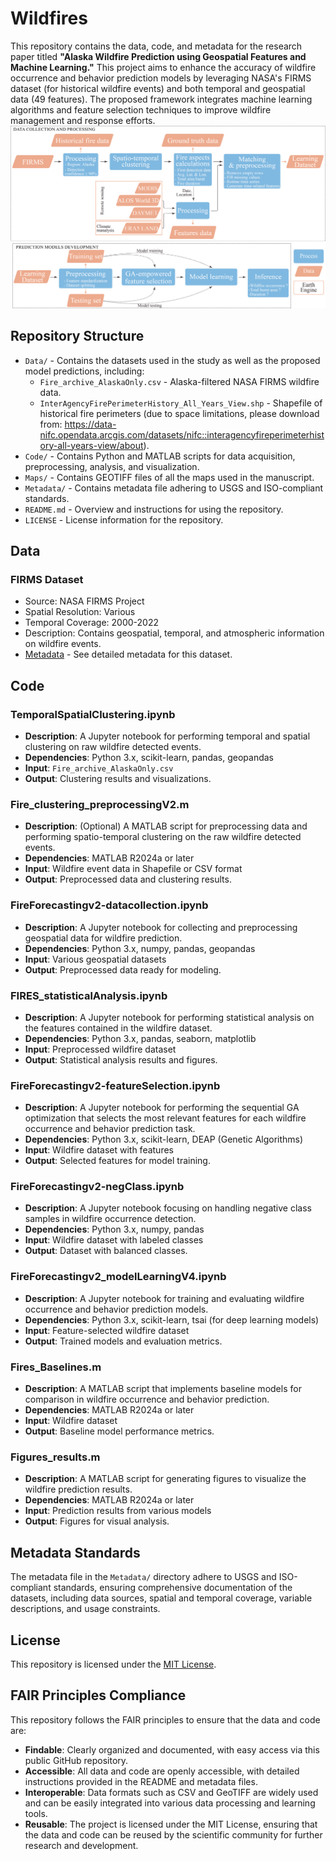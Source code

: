 # Wildfires
This repository contains the data, code, and metadata for the research paper titled **"Alaska Wildfire Prediction using Geospatial Features and Machine Learning."** This project aims to enhance the accuracy of wildfire occurrence and behavior prediction models by leveraging NASA's FIRMS dataset (for historical wildfire events) and both temporal and geospatial data (49 features). The proposed framework integrates machine learning algorithms and feature selection techniques to improve wildfire management and response efforts.
![The proposed framework for Wildfire occurrence and behavior prediction in Alaska](Cenceptual_Diagram_FiresV2.jpg "The proposed framework for Wildfire occurrence and behavior prediction in Alaska")

## Repository Structure
- `Data/` - Contains the datasets used in the study as well as the proposed model predictions, including:
  - `Fire_archive_AlaskaOnly.csv` - Alaska-filtered NASA FIRMS wildfire data.
  - `InterAgencyFirePerimeterHistory_All_Years_View.shp` - Shapefile of historical fire perimeters (due to space limitations, please download from: https://data-nifc.opendata.arcgis.com/datasets/nifc::interagencyfireperimeterhistory-all-years-view/about).
- `Code/` - Contains Python and MATLAB scripts for data acquisition, preprocessing, analysis, and visualization.
- `Maps/` - Contains GEOTIFF files of all the maps used in the manuscript.
- `Metadata/` - Contains metadata file adhering to USGS and ISO-compliant standards.
- `README.md` - Overview and instructions for using the repository.
- `LICENSE` - License information for the repository.

## Data
### FIRMS Dataset
- Source: NASA FIRMS Project
- Spatial Resolution: Various
- Temporal Coverage: 2000-2022
- Description: Contains geospatial, temporal, and atmospheric information on wildfire events.
- [Metadata](Metadata/FIRMS_metadata.xml) - See detailed metadata for this dataset.

## Code
### TemporalSpatialClustering.ipynb
- **Description**: A Jupyter notebook for performing temporal and spatial clustering on raw wildfire detected events.
- **Dependencies**: Python 3.x, scikit-learn, pandas, geopandas
- **Input**: `Fire_archive_AlaskaOnly.csv`
- **Output**: Clustering results and visualizations.

### Fire_clustering_preprocessingV2.m
- **Description**: (Optional) A MATLAB script for preprocessing data and performing spatio-temporal clustering on the raw wildfire detected events.
- **Dependencies**: MATLAB R2024a or later
- **Input**: Wildfire event data in Shapefile or CSV format
- **Output**: Preprocessed data and clustering results.

### FireForecastingv2-datacollection.ipynb
- **Description**: A Jupyter notebook for collecting and preprocessing geospatial data for wildfire prediction.
- **Dependencies**: Python 3.x, numpy, pandas, geopandas
- **Input**: Various geospatial datasets
- **Output**: Preprocessed data ready for modeling.

### FIRES_statisticalAnalysis.ipynb
- **Description**: A Jupyter notebook for performing statistical analysis on the features contained in the wildfire dataset.
- **Dependencies**: Python 3.x, pandas, seaborn, matplotlib
- **Input**: Preprocessed wildfire dataset
- **Output**: Statistical analysis results and figures.

### FireForecastingv2-featureSelection.ipynb
- **Description**: A Jupyter notebook for performing the sequential GA optimization that selects the most relevant features for each wildfire occurrence and behavior prediction task.
- **Dependencies**: Python 3.x, scikit-learn, DEAP (Genetic Algorithms)
- **Input**: Wildfire dataset with features
- **Output**: Selected features for model training.

### FireForecastingv2-negClass.ipynb
- **Description**: A Jupyter notebook focusing on handling negative class samples in wildfire occurrence detection.
- **Dependencies**: Python 3.x, numpy, pandas
- **Input**: Wildfire dataset with labeled classes
- **Output**: Dataset with balanced classes.

### FireForecastingv2_modelLearningV4.ipynb
- **Description**: A Jupyter notebook for training and evaluating wildfire occurrence and behavior prediction models.
- **Dependencies**: Python 3.x, scikit-learn, tsai (for deep learning models)
- **Input**: Feature-selected wildfire dataset
- **Output**: Trained models and evaluation metrics.

### Fires_Baselines.m
- **Description**: A MATLAB script that implements baseline models for comparison in wildfire occurrence and behavior prediction.
- **Dependencies**: MATLAB R2024a or later
- **Input**: Wildfire dataset
- **Output**: Baseline model performance metrics.

### Figures_results.m
- **Description**: A MATLAB script for generating figures to visualize the wildfire prediction results.
- **Dependencies**: MATLAB R2024a or later
- **Input**: Prediction results from various models
- **Output**: Figures for visual analysis.


## Metadata Standards
The metadata file in the `Metadata/` directory adhere to USGS and ISO-compliant standards, ensuring comprehensive documentation of the datasets, including data sources, spatial and temporal coverage, variable descriptions, and usage constraints.

## License
This repository is licensed under the [MIT License](LICENSE).

## FAIR Principles Compliance
This repository follows the FAIR principles to ensure that the data and code are:
- **Findable**: Clearly organized and documented, with easy access via this public GitHub repository.
- **Accessible**: All data and code are openly accessible, with detailed instructions provided in the README and metadata files.
- **Interoperable**: Data formats such as CSV and GeoTIFF are widely used and can be easily integrated into various data processing and learning tools.
- **Reusable**: The project is licensed under the MIT License, ensuring that the data and code can be reused by the scientific community for further research and development.

